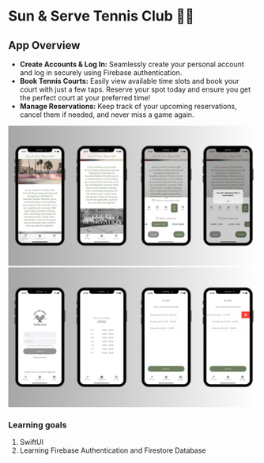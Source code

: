 # Sun & Serve Tennis Club 🏸🌞
## **App Overview**

- **Create Accounts & Log In:** Seamlessly create your personal account and log in securely using Firebase authentication.
- **Book Tennis Courts:** Easily view available time slots and book your court with just a few taps. Reserve your spot today and ensure you get the perfect court at your preferred time!
- **Manage Reservations:** Keep track of your upcoming reservations, cancel them if needed, and never miss a game again.

                                                                                        
![Product Mocup](https://github.com/nevatka/Sun-and-Serve-Tennis-Club/blob/main/ProductMockup/PM1.png)
![Product Mocup](https://github.com/nevatka/Sun-and-Serve-Tennis-Club/blob/main/ProductMockup/PM2.png)

### Learning goals
1. SwiftUI
2. Learning Firebase Authentication and Firestore Database
